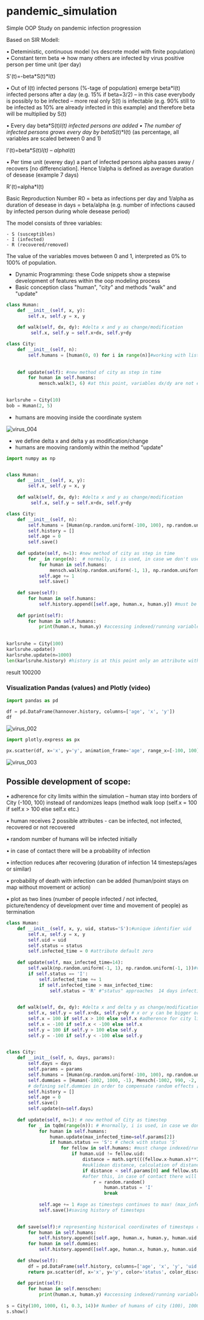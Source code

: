 # pandemic_simulation

Simple OOP Study on pandemic infection progression

Based on SIR Modell:

•	Deteministic, continuous model (vs descrete model with finite population)
•	Constant term beta => how many others are infected by virus positive person per time unit (per day) 

S'(t)=-beta*S(t)*I(t)
  
•	Out of I(t) infected persons (%-tage of population) emerge beta*I(t) infected persons after a day (e.g. 15% if beta=3/2)
– in this case everybody is possibly to be infected – more real only S(t) is infectable
(e.g. 90% still to be infected as 10% are already infected in this example) and therefore beta will be multiplied by S(t)

•	Every day beta*S(t)*I(t) infected persons are added
•	The number of infected persons grows every day by beta*S(t)*I(t) (as percentage, all variables are scaled between 0 and 1)

  I'(t)=beta*S(t)*I(t) – alpha*I(t)

•	Per time unit (everey day) a part of infected persons alpha passes away / recovers [no differenciation]. Hence 1/alpha is defined as average duration of desease (example 7 days)

R'(t)=alpha*I(t)

Basic Reproduction Number R0 = beta as infections per day and 1/alpha as duration of desease in days = beta/alpha (e.g. number of infections caused by infected person during whole desease period)

The model consists of three variables:

    - S (susceptibles)
    - I (infected)
    - R (recovered/removed)
The value of the variables moves between 0 and 1, interpreted as 0% to 100% of population.

- Dynamic Programming: these Code snippets show a stepwise development of features within the oop modeling process
- Basic conception class "human", "city" and methods "walk" and "update"
```python
class Human:
    def __init__(self, x, y):
        self.x, self.y = x, y
    
    def walk(self, dx, dy): #delta x and y as change/modification
         self.x, self.y = self.x+dx, self.y+dy

class City:
    def __init__(self, n):
        self.humans = [human(0, 0) for i in range(n)]#working with list comprehension
        
    
    def update(self): #new method of city as step in time
        for human in self.humans:
            mensch.walk(3, 6) #at this point, variables dx/dy are not existing - therefore it is important to input values!

        
karlsruhe = City(10)
bob = Human(2, 5)
```
- humans are mooving inside the coordinate system

![virus_004](https://user-images.githubusercontent.com/67191365/149169551-2ab02c27-cedc-450d-9d66-8d32242a4a50.PNG)


- we define delta x and delta y as modification/change
- humans are mooving randomly within the method "update"
```python
import numpy as np


class Human:
    def __init__(self, x, y):
        self.x, self.y = x, y
    
    def walk(self, dx, dy): #delta x and y as change/modification
         self.x, self.y = self.x+dx, self.y+dy

class City:
    def __init__(self, n):
        self.humans = [Human(np.random.uniform(-100, 100), np.random.uniform(-100, 100)) for i in range(n)]#working with list comprehension
        self.history = []
        self.age = 0
        self.save()
            
    def update(self, n=1): #new method of city as step in time
        for _ in range(n):  # normally, i is used, in case we don't use this variable, we take underscore
            for human in self.humans:
                mensch.walk(np.random.uniform(-1, 1), np.random.uniform(-1, 1))#at this point, variables dx/dy are not existing - it is important to input values!
            self.age += 1
            self.save()
    
    def save(self):
        for human in self.humans:
            self.history.append([self.age, human.x, human.y]) #must be a list in list!
                
    def pprint(self):
        for human in self.humans:
            print(human.x, human.y) #accessing indexed/running variable x and y over the variable "human". (human contains an object of type human!).
        
        
karlsruhe = City(100)
karlsruhe.update()
karlsruhe.update(n=1000)
len(karlsruhe.history) #history is at this point only an attribute without list, no () or similar!
```
result 100200

### Visualization Pandas (values) and Plotly (video)
```python
import pandas as pd

df = pd.DataFrame(hannover.history, columns=['age', 'x', 'y'])
df
```

![virus_002](https://user-images.githubusercontent.com/67191365/148966091-67f30303-9e45-4c5e-ab72-d866e5a0fa0a.PNG)

```python
import plotly.express as px

px.scatter(df, x='x', y='y', animation_frame='age', range_x=[-100, 100], range_y=[-100, 100], width=1000, height=1000)
```

![virus_003](https://user-images.githubusercontent.com/67191365/148966466-158f2487-5fce-46bd-993d-99a6951d6b29.PNG)

## Possible development of scope:
•	adherence for city limits within the simulation – human stay into borders of City (-100, 100) instead of randomizes leaps (method walk loop (self.x = 100 if self.x > 100 else self.x etc.)

•	human receives 2 possible attributes - can be infected, not infected, recovered or not recovered

•	random number of humans will be infected initially

•	in case of contact there will be a probability of infection

•	infection reduces after recovering (duration of infection 14 timesteps/ages or similar)

•	probability of death with infection can be added (human/point stays on map without movement or action)

•	plot as two lines (number of people infected / not infected, picture/tendency of development over time and movement of people) as termination

```python
class Human:
    def __init__(self, x, y, uid, status='S'):#unique identifier uid
        self.x, self.y = x, y
        self.uid = uid
        self.status = status
        self.infected_time = 0 #attribute default zero
        
    def update(self, max_infected_time=14):
        self.walk(np.random.uniform(-1, 1), np.random.uniform(-1, 1))#values for dx/dy [as variables that eists in method walk]!
        if self.status == 'I':
            self.infected_time += 1
            if self.infected_time > max_infected_time:
                self.status = 'R' #"status" approaches  14 days infection time and gets new value R=Recovered - infection reduces after recovering in 14 timesteps

    
    def walk(self, dx, dy): #delta x and delta y as change/modification of x, y
        self.x, self.y = self.x+dx, self.y+dy # x or y can be bigger or smaller than (-)100 in this position !
        self.x = 100 if self.x > 100 else self.x #adherence for city limits within the simulation
        self.x = -100 if self.x < -100 else self.x
        self.y = 100 if self.y > 100 else self.y
        self.y = -100 if self.y < -100 else self.y
        

class City:
    def __init__(self, n, days, params):
        self.days = days
        self.params = params
        self.humans = [Human(np.random.uniform(-100, 100), np.random.uniform(-100, 100), i, random.choice(['S', 'I', 'R'])) for i in range(n)]
        self.dummies = [Human(-1002, 1000, -1), Mensch(-1002, 990, -2, status='I'), Human(-1002, 980, -3, status='R')]
        # defining self.dummies in order to compensate random effects [.e.g. stepwise augmentation of status without leaps]
        self.history = []
        self.age = 0
        self.save()
        self.update(n=self.days)
            
    def update(self, n=1): # new method of City as timestep
        for _ in tqdm(range(n)): # #normally, i is used, in case we don't use this variable, we take underscore (should be uses n-times)
            for human in self.humans:
                human.update(max_infected_time=self.params[2])
                if human.status == 'S': # check with status 'S'
                    for fellow in self.humans: #must change indexed/running variable [fellow]
                        if human.uid != fellow.uid:
                            distance = math.sqrt(((fellow.x-human.x)**2)+((fellow.y-human.y)**2)) 
                            #euklidean distance, calculation of distance between human and fellow human [scalar product]
                            if distance < self.params[0] and fellow.status == 'I': 
                            #after this, in case of contact there will be a probability of infection, therefore random
                                r = random.random() 
                                    human.status = 'I'
                                    break
                            
            self.age += 1 #age as timesteps continues to max! (max_infected_time) over update method!
            self.save()#saving history of timesteps

             
    def save(self):# representing historical coordinates of timesteps of object "human" in a list of values
        for human in self.humans:
            self.history.append([self.age, human.x, human.y, human.uid, human.status])#attention to datatype list within list
        for human in self.dummies:
            self.history.append([self.age, human.x, human.y, human.uid, human.status])
    
    def show(self):
        df = pd.DataFrame(self.history, columns=['age', 'x', 'y', 'uid', 'status'])
        return px.scatter(df, x='x', y='y', color='status', color_discrete_map={'I': 'red', 'R': 'green', 'S': 'blue'}, animation_frame='age', animation_group='uid', range_x=[-105, 105], range_y=[-105, 105], width=1000, height=1000)
                
    def pprint(self):
        for human in self.menschen:
            print(human.x, human.y) #accessing indexed/running variable x, y over variable human that contains an object of type human
        
s = City(100, 1000, (1, 0.3, 14))# Number of humans of city (100), 1000days, plus parameter [distance 0.3 for infection of fellow human]
s.show()
```
